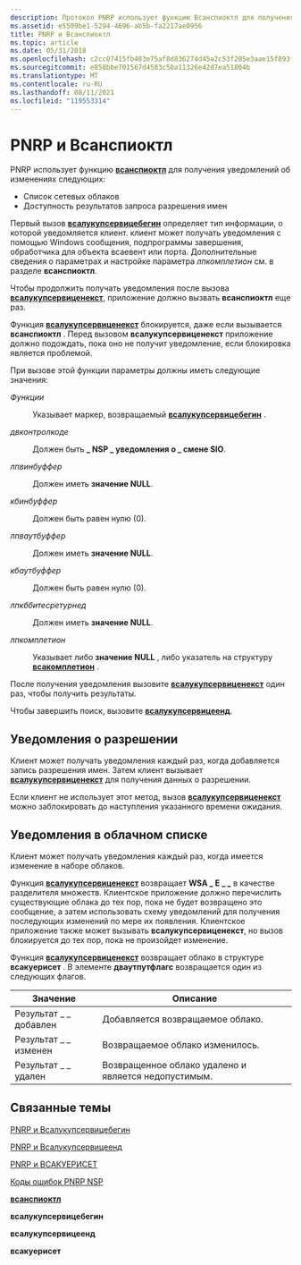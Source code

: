```yaml
---
description: Протокол PNRP использует функцию Всанспиоктл для получения уведомлений об изменениях следующего.
ms.assetid: e5509be1-5294-4696-ab5b-fa2217ae0956
title: PNRP и Всанспиоктл
ms.topic: article
ms.date: 05/31/2018
ms.openlocfilehash: c2cc07415fb483e75af8d836274d45a2c53f205e3aae15f893f909d2363c0d15
ms.sourcegitcommit: e858bbe701567d4583c50a11326e42d7ea51804b
ms.translationtype: MT
ms.contentlocale: ru-RU
ms.lasthandoff: 08/11/2021
ms.locfileid: "119553314"
---
```

# <a name="pnrp-and-wsanspioctl"></a>PNRP и Всанспиоктл

PNRP использует функцию [**всанспиоктл**](winsock-nsp-reference-links.md) для получения уведомлений об изменениях следующих:

-   Список сетевых облаков
-   Доступность результатов запроса разрешения имен

Первый вызов [**всалукупсервицебегин**](winsock-nsp-reference-links.md) определяет тип информации, о которой уведомляется клиент. клиент может получать уведомления с помощью Windows сообщения, подпрограммы завершения, обработчика для объекта всаевент или порта. Дополнительные сведения о параметрах и настройке параметра *лпкомплетион* см. в разделе **всанспиоктл**.

Чтобы продолжить получать уведомления после вызова [**всалукупсервиценекст**](winsock-nsp-reference-links.md), приложение должно вызвать **всанспиоктл** еще раз.

Функция [**всалукупсервиценекст**](winsock-nsp-reference-links.md) блокируется, даже если вызывается **всанспиоктл** . Перед вызовом **всалукупсервиценекст** приложение должно подождать, пока оно не получит уведомление, если блокировка является проблемой.

При вызове этой функции параметры должны иметь следующие значения:

<dl> <dt>

<span id="hLookup"></span><span id="hlookup"></span><span id="HLOOKUP"></span>*Функции*
</dt> <dd>

Указывает маркер, возвращаемый [**всалукупсервицебегин**](winsock-nsp-reference-links.md) .

</dd> <dt>

<span id="dwControlCode"></span><span id="dwcontrolcode"></span><span id="DWCONTROLCODE"></span>*двконтролкоде*
</dt> <dd>

Должен быть **\_ NSP \_ уведомления о \_ смене SIO**.

</dd> <dt>

<span id="lpvInBuffer"></span><span id="lpvinbuffer"></span><span id="LPVINBUFFER"></span>*лпвинбуффер*
</dt> <dd>

Должен иметь **значение NULL**.

</dd> <dt>

<span id="cbInBuffer"></span><span id="cbinbuffer"></span><span id="CBINBUFFER"></span>*кбинбуффер*
</dt> <dd>

Должен быть равен нулю (0).

</dd> <dt>

<span id="lpvOutBuffer"></span><span id="lpvoutbuffer"></span><span id="LPVOUTBUFFER"></span>*лпваутбуффер*
</dt> <dd>

Должен иметь **значение NULL**.

</dd> <dt>

<span id="cbOutBuffer"></span><span id="cboutbuffer"></span><span id="CBOUTBUFFER"></span>*кбаутбуффер*
</dt> <dd>

Должен быть равен нулю (0).

</dd> <dt>

<span id="lpcbBytesReturned"></span><span id="lpcbbytesreturned"></span><span id="LPCBBYTESRETURNED"></span>*лпкббитесретурнед*
</dt> <dd>

Должен иметь **значение NULL**.

</dd> <dt>

<span id="lpCompletion"></span><span id="lpcompletion"></span><span id="LPCOMPLETION"></span>*лпкомплетион*
</dt> <dd>

Указывает либо **значение NULL** , либо указатель на структуру [**всакомплетион**](winsock-nsp-reference-links.md) .

</dd> </dl>

После получения уведомления вызовите [**всалукупсервиценекст**](winsock-nsp-reference-links.md) один раз, чтобы получить результаты.

Чтобы завершить поиск, вызовите [**всалукупсервицеенд**](winsock-nsp-reference-links.md).

## <a name="resolution-notifications"></a>Уведомления о разрешении

Клиент может получать уведомления каждый раз, когда добавляется запись разрешения имен. Затем клиент вызывает [**всалукупсервиценекст**](winsock-nsp-reference-links.md) для получения данных о разрешении.

Если клиент не использует этот метод, вызов [**всалукупсервиценекст**](winsock-nsp-reference-links.md) можно заблокировать до наступления указанного времени ожидания.

## <a name="cloud-list-notifications"></a>Уведомления в облачном списке

Клиент может получать уведомления каждый раз, когда имеется изменение в наборе облаков.

Функция [**всалукупсервиценекст**](winsock-nsp-reference-links.md) возвращает **WSA \_ E \_ \_** в качестве разделителя множеств. Клиентское приложение должно перечислить существующие облака до тех пор, пока не будет возвращено это сообщение, а затем использовать схему уведомлений для получения последующих изменений по мере их появления. Клиентское приложение также может вызывать **всалукупсервиценекст**, но вызов блокируется до тех пор, пока не произойдет изменение.

Функция [**всалукупсервиценекст**](winsock-nsp-reference-links.md) возвращает облако в структуре **всакуерисет** . В элементе **дваутпутфлагс** возвращается один из следующих флагов.



| Значение               | Описание                                             |
|---------------------|---------------------------------------------------------|
| Результат \_ \_ добавлен   | Добавляется возвращаемое облако.                    |
| Результат \_ \_ изменен | Возвращаемое облако изменилось.                  |
| Результат \_ \_ удален | Возвращенное облако удалено и является недопустимым. |



 

## <a name="related-topics"></a>Связанные темы

<dl> <dt>

[PNRP и Всалукупсервицебегин](pnrp-and-wsalookupservicebegin.md)
</dt> <dt>

[PNRP и Всалукупсервицеенд](pnrp-and-wsalookupserviceend.md)
</dt> <dt>

[PNRP и ВСАКУЕРИСЕТ](pnrp-and-wsaqueryset.md)
</dt> <dt>

[Коды ошибок PNRP NSP](pnrp-nsp-error-codes.md)
</dt> <dt>

[**всанспиоктл**](winsock-nsp-reference-links.md)
</dt> <dt>

**всалукупсервицебегин**
</dt> <dt>

**всалукупсервицеенд**
</dt> <dt>

**всакуерисет**
</dt> </dl>

 

 



